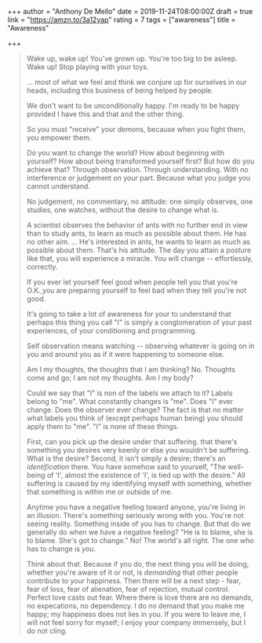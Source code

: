 +++
author = "Anthony De Mello"
date = 2019-11-24T08:00:00Z
draft = true
link = "https://amzn.to/3a12yap"
rating = 7
tags = ["awareness"]
title = "Awareness"

+++
> Wake up, wake up! You've grown up. You're too big to be asleep. Wake up! Stop playing with your toys.
>
> ... most of what we feel and think we conjure up for ourselves in our heads, including this business of being helped by people.  
>   
> We don't want to be unconditionally happy. I'm ready to be happy provided I have this and that and the other thing.   
>   
> So you must "receive" your demons, because when you fight them, you empower them.   
>   
> Do you want to change the world? How about beginning with yourself? How about being transformed yourself first? But how do you achieve that? Through observation. Through understanding. With no interference or judgement on your part. Because what you judge you cannot understand.  
>   
> No judgement, no commentary, no attitude: one simply observes, one studies, one watches, without the desire to change what is.   
>   
> A scientist observes the behavior of ants with no further end in view than to study ants, to learn as much as possible about them. He has no other aim. ... He's interested in ants, he wants to learn as much as possible about them. That's his attitude. The day you attain a posture like that, you will experience a miracle. You will change -- effortlessly, correctly.   
>   
> If you ever let yourself feel good when people tell you that you're O.K.,you are preparing yourself to feel bad when they tell you're not good.   
>   
> It's going to take a lot of awareness for your to understand that perhaps this thing you call "I" is simply a conglomeration of your past experiences, of your conditioning and programming.   
>   
> Self observation means watching -- observing whatever is going on in you and around you as if it were happening to someone else.   
>   
> Am I my thoughts, the thoughts that I am thinking? No. Thoughts come and go; I am not my thoughts. Am I my body?   
>   
> Could we say that "I" is non of the labels we attach to it? Labels belong to "me". What constantly changes is "me". Does "I" ever change. Does the observer ever change? The fact is that no matter what labels you think of (except perhaps human being) you should apply them to "me". "I" is none of these things.  
>   
> First, can you pick up the desire under that suffering. that there's something you desires very keenly or else you wouldn't be suffering. What is the desire? Second, it isn't simply a desire; there's an _identification_ there. You have somehow said to yourself, "The well-being of 'I', almost the existence of 'I', is tied up with the desire." All suffering is caused by my identifying myself with something, whether that something is within me or outside of me.   
>   
> Anytime you have a negative feeling toward anyone, you're living in an illusion. There's something seriously wrong with you. You're not seeing reality. Something inside of you has to change. But that do we generally do when we have a negative feeling? "He is to blame, she is to blame. She's got to change." No! The world's all right. The one who has to change is _you._
>
>   
> Think about that. Because if you do, the next thing you will be doing, whether you're aware of it or not, is _demanding_ that other people contribute to your happiness. Then there will be a next step - fear, fear of loss, fear of alienation, fear of rejection, mutual control. Perfect love casts out fear. Where there is love there are no demands, no expecations, no dependency. I do no demand that you make me happy; my happiness does not lies in you. If you were to leave me, I will not feel sorry for myself; I enjoy your company immensely, but I do not cling. 